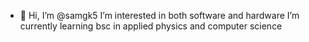 - 👋 Hi, I’m @samgk5
I’m interested in both software and hardware
 I’m currently learning bsc in applied physics and computer science

<!---
samgk5/samgk5 is a ✨ special ✨ repository because its `README.md` (this file) appears on your GitHub profile.
You can click the Preview link to take a look at your changes.
--->
